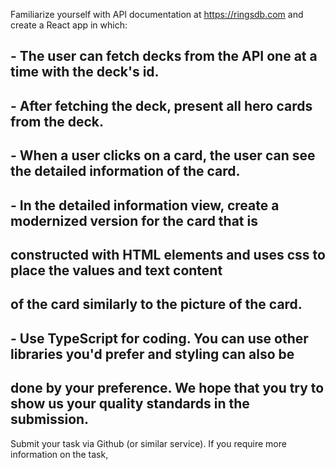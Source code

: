 
Familiarize yourself with API documentation at https://ringsdb.com and create a React app in which:

## - The user can fetch decks from the API one at a time with the deck's id.

## - After fetching the deck, present all hero cards from the deck.

## - When a user clicks on a card, the user can see the detailed information of the card.

## - In the detailed information view, create a modernized version for the card that is
##      constructed with HTML elements and uses css to place the values and text content
##      of the card similarly to the picture of the card.

## - Use TypeScript for coding. You can use other libraries you'd prefer and styling can also be
##      done by your preference. We hope that you try to show us your quality standards in the submission.

Submit your task via Github (or similar service). If you require more information on the task,

